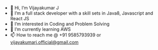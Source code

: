 - 👋 Hi, I’m Vijayakumar J
- 💞️ I’m a full stack developer with a skill sets in Java8, Javascript and React JS
- 👀 I’m interested in Coding and Problem Solving
- 🌱 I’m currently learning AWS
- 📫 How to reach me @ +91 9585793939 or vijayakumarj.official@gmail.com

<!---
vjaab/vjaab is a ✨ special ✨ repository because its `README.md` (this file) appears on your GitHub profile.
You can click the Preview link to take a look at your changes.
--->
